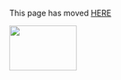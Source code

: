 This page has moved [HERE](https://github.com/Linaro/documentation/blob/master/Reference-Platform/PreviousReleases/RPB_16.03/Known-Issues.md) 

<a href="http://96boards.org" target="_blank"><img src="http://i.imgur.com/IjStasg.png" data-canonical-src="http://i.imgur.com/IjStasg.png" width="120" height="80" /></a>